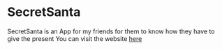 # SecretSanta
SecretSanta is an App for my friends for them to know how they have to give the present
 You can visit the website [here](http://jarandaizquierdo.github.io/SecretSanta.)